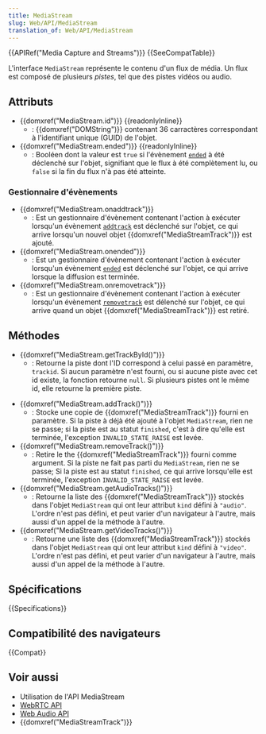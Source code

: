 ```yaml
---
title: MediaStream
slug: Web/API/MediaStream
translation_of: Web/API/MediaStream
---
```


{{APIRef("Media Capture and Streams")}} {{SeeCompatTable}}

L'interface `MediaStream` représente le contenu d'un flux de média. Un flux est composé de plusieurs *pistes*, tel que des pistes vidéos ou audio.

## Attributs

- {{domxref("MediaStream.id")}} {{readonlyInline}}
  - : {{domxref("DOMString")}} contenant 36 carractères correspondant à l'identifiant unique (GUID) de l'objet.
- {{domxref("MediaStream.ended")}} {{readonlyInline}}
  - : Booléen dont la valeur est `true` si l'évènement [`ended`](/fr/docs/Web/API/MediaStreamTrack/ended_event) à été déclenché sur l'objet, signifiant que le flux à été complètement lu, ou `false` si la fin du flux n'à pas été atteinte.

### Gestionnaire d'évènements

- {{domxref("MediaStream.onaddtrack")}}
  - : Est un gestionnaire d'évènement contenant l'action à exécuter lorsqu'un évènement [`addtrack`](/fr/docs/Web/API/MediaStream/addtrack_event) est déclenché sur l'objet, ce qui arrive lorsqu'un nouvel objet {{domxref("MediaStreamTrack")}} est ajouté.
- {{domxref("MediaStream.onended")}}
  - : Est un gestionnaire d'évènement contenant l'action à exécuter lorsqu'un évènement [`ended`](/fr/docs/Web/API/MediaStreamTrack/ended_event) est déclenché sur l'objet, ce qui arrive lorsque la diffusion est terminée.
- {{domxref("MediaStream.onremovetrack")}}
  - : Est un gestionnaire d'évènement contenant l'action à exécuter lorsqu'un évènement [`removetrack`](/fr/docs/Web/API/MediaStream/removetrack_event) est délenché sur l'objet, ce qui arrive quand un objet {{domxref("MediaStreamTrack")}} est retiré.

## Méthodes

- {{domxref("MediaStream.getTrackById()")}}
  - : Retourne la piste dont l'ID correspond à celui passé en paramètre, `trackid`. Si aucun paramètre n'est fourni, ou si aucune piste avec cet id existe, la fonction retourne `null`. Si plusieurs pistes ont le même id, elle retourne la première piste.

<!---->

- {{domxref("MediaStream.addTrack()")}}
  - : Stocke une copie de {{domxref("MediaStreamTrack")}} fourni en paramètre. Si la piste à déjà été ajouté à l'objet `MediaStream`, rien ne se passe; si la piste est au statut `finished`, c'est à dire qu'elle est terminée, l'exception `INVALID_STATE_RAISE` est levée.
- {{domxref("MediaStream.removeTrack()")}}
  - : Retire le the {{domxref("MediaStreamTrack")}} fourni comme argument. Si la piste ne fait pas parti du `MediaStream`, rien ne se passe; Si la piste est au statut `finished`, ce qui arrive lorsqu'elle est terminée, l'exception `INVALID_STATE_RAISE` est levée.
- {{domxref("MediaStream.getAudioTracks()")}}
  - : Retourne la liste des {{domxref("MediaStreamTrack")}} stockés dans l'objet `MediaStream` qui ont leur attribut `kind` défini à `"audio"`. L'ordre n'est pas défini, et peut varier d'un navigateur à l'autre, mais aussi d'un appel de la méthode à l'autre.
- {{domxref("MediaStream.getVideoTracks()")}}
  - : Retourne une liste des {{domxref("MediaStreamTrack")}} stockés dans l'objet `MediaStream` qui ont leur attribut `kind` défini à `"video"`. L'ordre n'est pas défini, et peut varier d'un navigateur à l'autre, mais aussi d'un appel de la méthode à l'autre.

## Spécifications

{{Specifications}}

## Compatibilité des navigateurs

{{Compat}}

## Voir aussi

- Utilisation de l'API MediaStream
- [WebRTC API](/fr/docs/Web/API/WebRTC_API)
- [Web Audio API](/fr/docs/Web/API/Web_Audio_API)
- {{domxref("MediaStreamTrack")}}
